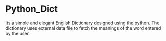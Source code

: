 # Python_Dict
Its a simple and elegant English Dictionary designed using the python. The dictionary uses external data file to fetch the meanings of the word entered by the user.
